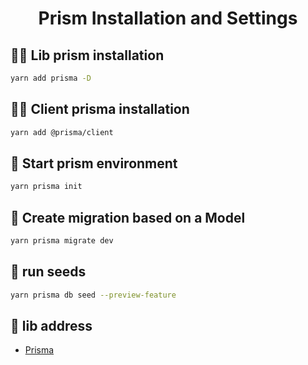 <h1 align="center">Prism Installation and Settings</h1>


## 👩‍💻 Lib prism installation

```bash
yarn add prisma -D
```

## 👩‍💻 Client prisma installation

```bash
yarn add @prisma/client
```

## 🔁  Start prism environment

```bash
yarn prisma init
```

## 🔁  Create migration based on a Model

```bash
yarn prisma migrate dev
```


## 🔁  run seeds

```bash
yarn prisma db seed --preview-feature
```

## 🚀 lib address

- [Prisma](https://www.prisma.io/)
